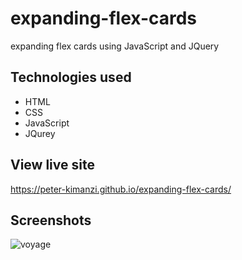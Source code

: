 # expanding-flex-cards

expanding flex cards using JavaScript and JQuery


## Technologies used

* HTML
* CSS
* JavaScript
* JQurey

## View live site

https://peter-kimanzi.github.io/expanding-flex-cards/


## Screenshots

![voyage](https://user-images.githubusercontent.com/71552773/173522212-e82cdd39-55b5-4ad0-8fea-c255fdc096bb.PNG)

